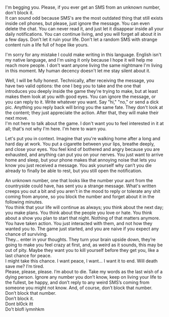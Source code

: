 I'm begging you. Please, if you ever get an SMS from an unknown number, don't block it.  
It can sound odd because SMS's are the most outdated thing that still exists inside cell phones, but please, just ignore the message. You can even delete the chat. You can never read it, and just let it disappear inside all your daily notifications. You can continue living, and you will forget all about it in a few days. Don't let it ruin your life. Don't let a random SMS with strange content ruin a life full of hope like yours.  


I'm sorry for any mistake I could make writing in this language. English isn't my native language, and I'm using it only because I hope it will help me reach more people. I don't want anyone living the same nightmare I'm living in this moment. My human decency doesn't let me stay silent about it.   


Well, I will be fully honest. Technically, after receiving the message, you have two valid options: the one I beg you to take and the one that introduces you deeply inside the game they're trying to make, but at least makes them look at you with good eyes. You can ignore the message, or you can reply to it. Write whatever you want. Say "hi," "no," or send a dick pic. Anything you reply back will bring you the same fate. They don't look at the content; they just appreciate the action. After that, they will make their next move.  
I'm not here to talk about the game. I don't want you to feel interested in it at all; that's not why I'm here. I'm here to warn you.  


Let's put you in context. Imagine that you're walking home after a long and hard day at work. You put a cigarette between your lips, breathe deeply, and close your eyes. You feel kind of bothered and angry because you are exhausted, and anything can put you on your nerves. You just want to arrive home and sleep, but your phone makes that annoying noise that lets you know you just received a message. You ask yourself why can’t you die already to finally be able to rest, but you still open the notification.  


An unknown number, one that looks like the number your aunt from the countryside could have, has sent you a strange message. What's written creeps you out a bit and you aren't in the mood to reply or tolerate any shit coming from anyone, so you block the number and forget about it in the following minutes.  
You think that your life will continue as always; you think about the next day; you make plans. You think about the people you love or hate. You think about a show you plan to start that night. Nothing of that matters anymore. You have taken action. You just interacted with them, and not how they wanted you to. The game just started, and you are naive if you expect any chance of surviving.  
They… enter in your thoughts. They turn your brain upside down, they’re going to make you feel crazy at first, and, as weird as it sounds, this may be out of pity. Maybe they want you to kill yourself before they get you, like a last chance for peace.   
I might take this chance. I want peace, I want… I want it to end. Will death save me? I’m tired.   
Please, please, please. I’m about to die. Take my words as the last wish of a dying person. Ignore any number you don’t know, keep on living your life to the fullest, be happy, and don’t reply to any weird SMS’s coming from someone you might not know. And, of course, don’t block that number. Don’t block that number.   
Don’t block it.   
Dont bl0ck itt    
Do't blofl iymnhkm   
